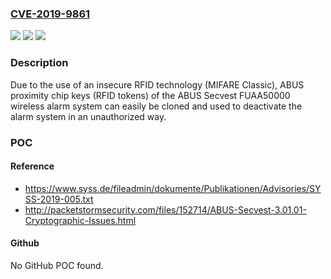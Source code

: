 ### [CVE-2019-9861](https://cve.mitre.org/cgi-bin/cvename.cgi?name=CVE-2019-9861)
![](https://img.shields.io/static/v1?label=Product&message=n%2Fa&color=blue)
![](https://img.shields.io/static/v1?label=Version&message=n%2Fa&color=blue)
![](https://img.shields.io/static/v1?label=Vulnerability&message=n%2Fa&color=brighgreen)

### Description

Due to the use of an insecure RFID technology (MIFARE Classic), ABUS proximity chip keys (RFID tokens) of the ABUS Secvest FUAA50000 wireless alarm system can easily be cloned and used to deactivate the alarm system in an unauthorized way.

### POC

#### Reference
- https://www.syss.de/fileadmin/dokumente/Publikationen/Advisories/SYSS-2019-005.txt
- http://packetstormsecurity.com/files/152714/ABUS-Secvest-3.01.01-Cryptographic-Issues.html

#### Github
No GitHub POC found.

